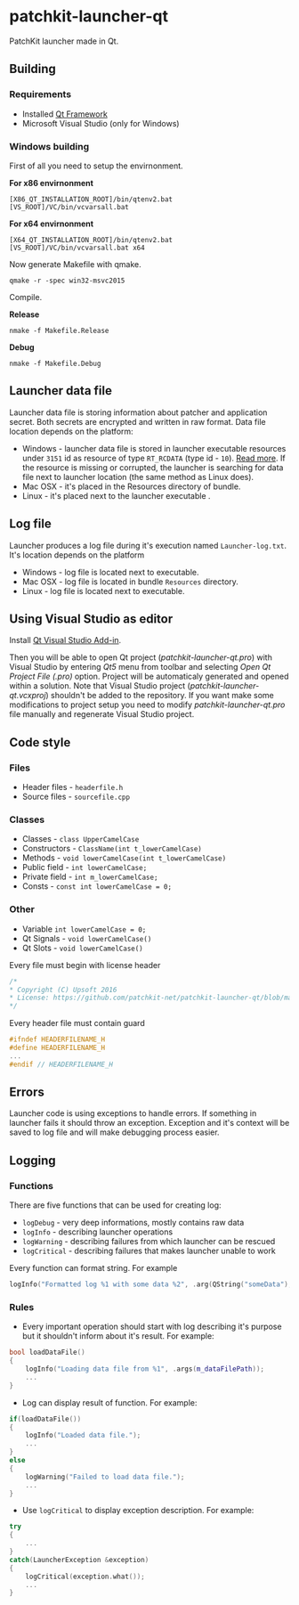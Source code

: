 # patchkit-launcher-qt
PatchKit launcher made in Qt.

## Building

### Requirements
* Installed [Qt Framework](https://www.qt.io/download/)
* Microsoft Visual Studio (only for Windows)

### Windows building

First of all you need to setup the envirnonment.

**For x86 envirnonment**
``` Batch
[X86_QT_INSTALLATION_ROOT]/bin/qtenv2.bat
[VS_ROOT]/VC/bin/vcvarsall.bat
```

**For x64 envirnonment**
``` Batch
[X64_QT_INSTALLATION_ROOT]/bin/qtenv2.bat
[VS_ROOT]/VC/bin/vcvarsall.bat x64
```

Now generate Makefile with qmake.
``` Batch
qmake -r -spec win32-msvc2015
```

Compile.

**Release**
``` Batch
nmake -f Makefile.Release
```

**Debug**
``` Batch
nmake -f Makefile.Debug
```

## Launcher data file

Launcher data file is storing information about patcher and application secret. Both secrets are encrypted and written in raw format.
Data file location depends on the platform:

* Windows - launcher data file is stored in launcher executable resources under `3151` id as resource of type `RT_RCDATA` (type id - `10`). [Read more](https://msdn.microsoft.com/pl-pl/library/windows/desktop/ms648009(v=vs.85).aspx). If the resource is missing or corrupted, the launcher is searching for data file next to launcher location (the same method as Linux does).
* Mac OSX - it's placed in the Resources directory of bundle.
* Linux - it's placed next to the launcher executable .

## Log file

Launcher produces a log file during it's execution named `Launcher-log.txt`. It's location depends on the platform

* Windows - log file is located next to executable.
* Mac OSX - log file is located in bundle `Resources` directory.
* Linux - log file is located next to executable.

## Using Visual Studio as editor

Install [Qt Visual Studio Add-in](https://visualstudiogallery.msdn.microsoft.com/c89ff880-8509-47a4-a262-e4fa07168408).

Then you will be able to open Qt project (*patchkit-launcher-qt.pro*) with Visual Studio by entering *Qt5* menu from toolbar and selecting *Open Qt Project File (.pro)* option. Project will be automaticaly generated and opened within a solution. Note that Visual Studio project (*patchkit-launcher-qt.vcxproj*) shouldn't be added to the repository. If you want make some modifications to project setup you need to modify *patchkit-launcher-qt.pro* file manually and regenerate Visual Studio project. 

## Code style

### Files

* Header files - `headerfile.h`
* Source files - `sourcefile.cpp`

### Classes

* Classes - `class UpperCamelCase`
* Constructors - `ClassName(int t_lowerCamelCase)`
* Methods - `void lowerCamelCase(int t_lowerCamelCase)`
* Public field - `int lowerCamelCase;`
* Private field - `int m_lowerCamelCase;`
* Consts - `const int lowerCamelCase = 0;`

### Other
* Variable `int lowerCamelCase = 0;`
* Qt Signals - `void lowerCamelCase()`
* Qt Slots - `void lowerCamelCase()`

Every file must begin with license header
``` C++
/*
* Copyright (C) Upsoft 2016
* License: https://github.com/patchkit-net/patchkit-launcher-qt/blob/master/LICENSE
*/
```

Every header file must contain guard
``` C++
#ifndef HEADERFILENAME_H
#define HEADERFILENAME_H
...
#endif // HEADERFILENAME_H
```

## Errors

Launcher code is using exceptions to handle errors.
If something in launcher fails it should throw an exception. Exception and it's context will be saved to log file and will make debugging process easier.

## Logging

### Functions

There are five functions that can be used for creating log:

* `logDebug` - very deep informations, mostly contains raw data
* `logInfo` - describing launcher operations
* `logWarning` - describing failures from which launcher can be rescued
* `logCritical` - describing failures that makes launcher unable to work

Every function can format string. For example
``` C++
logInfo("Formatted log %1 with some data %2", .arg(QString("someData"), QString::number(5)));
```

### Rules

* Every important operation should start with log describing it's purpose but it shouldn't inform about it's result. For example:
``` C++
bool loadDataFile()
{
	logInfo("Loading data file from %1", .args(m_dataFilePath));
	...
}
```
* Log can display result of function. For example:
``` C++
if(loadDataFile())
{
	logInfo("Loaded data file.");
	...
}
else
{
	logWarning("Failed to load data file.");
	...
}
```
* Use `logCritical` to display exception description. For example:
``` C++
try
{
	...
}
catch(LauncherException &exception)
{
	logCritical(exception.what());
	...
}
```
